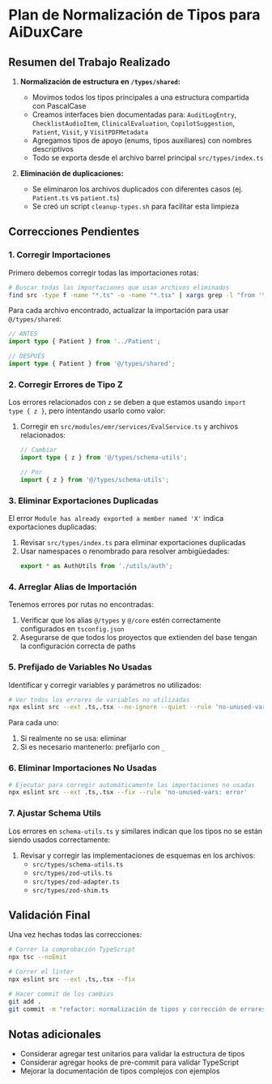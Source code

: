 # Plan de Normalización de Tipos para AiDuxCare

## Resumen del Trabajo Realizado

1. **Normalización de estructura en `/types/shared`:**
   - Movimos todos los tipos principales a una estructura compartida con PascalCase
   - Creamos interfaces bien documentadas para: `AuditLogEntry`, `ChecklistAudioItem`, `ClinicalEvaluation`, `CopilotSuggestion`, `Patient`, `Visit`, y `VisitPDFMetadata`
   - Agregamos tipos de apoyo (enums, tipos auxiliares) con nombres descriptivos
   - Todo se exporta desde el archivo barrel principal `src/types/index.ts`

2. **Eliminación de duplicaciones:**
   - Se eliminaron los archivos duplicados con diferentes casos (ej. `Patient.ts` vs `patient.ts`)
   - Se creó un script `cleanup-types.sh` para facilitar esta limpieza

## Correcciones Pendientes

### 1. Corregir Importaciones

Primero debemos corregir todas las importaciones rotas:

```bash
# Buscar todas las importaciones que usan archivos eliminados
find src -type f -name "*.ts" -o -name "*.tsx" | xargs grep -l "from '\.\./\(Patient\|Visit\|AuditLogEntry\|ClinicalEvaluation\|ChecklistAudioItem\|CopilotSuggestion\|VisitPDFMetadata\)'" | sort
```

Para cada archivo encontrado, actualizar la importación para usar `@/types/shared`:

```typescript
// ANTES
import type { Patient } from '../Patient';

// DESPUÉS
import type { Patient } from '@/types/shared';
```

### 2. Corregir Errores de Tipo Z

Los errores relacionados con `z` se deben a que estamos usando `import type { z }`, pero intentando usarlo como valor:

1. Corregir en `src/modules/emr/services/EvalService.ts` y archivos relacionados:
   ```typescript
   // Cambiar
   import type { z } from '@/types/schema-utils';
   
   // Por
   import { z } from '@/types/schema-utils';
   ```

### 3. Eliminar Exportaciones Duplicadas

El error `Module has already exported a member named 'X'` indica exportaciones duplicadas:

1. Revisar `src/types/index.ts` para eliminar exportaciones duplicadas
2. Usar namespaces o renombrado para resolver ambigüedades:
   ```typescript
   export * as AuthUtils from './utils/auth';
   ```

### 4. Arreglar Alias de Importación

Tenemos errores por rutas no encontradas:

1. Verificar que los alias `@/types` y `@/core` estén correctamente configurados en `tsconfig.json`
2. Asegurarse de que todos los proyectos que extienden del base tengan la configuración correcta de paths

### 5. Prefijado de Variables No Usadas

Identificar y corregir variables y parámetros no utilizados:

```bash
# Ver todos los errores de variables no utilizadas
npx eslint src --ext .ts,.tsx --no-ignore --quiet --rule 'no-unused-vars: error' -f json
```

Para cada uno:
1. Si realmente no se usa: eliminar
2. Si es necesario mantenerlo: prefijarlo con `_`

### 6. Eliminar Importaciones No Usadas

```bash
# Ejecutar para corregir automáticamente las importaciones no usadas
npx eslint src --ext .ts,.tsx --fix --rule 'no-unused-vars: error'
```

### 7. Ajustar Schema Utils

Los errores en `schema-utils.ts` y similares indican que los tipos no se están siendo usados correctamente:

1. Revisar y corregir las implementaciones de esquemas en los archivos:
   - `src/types/schema-utils.ts`
   - `src/types/zod-utils.ts`
   - `src/types/zod-adapter.ts`
   - `src/types/zod-shim.ts`

## Validación Final

Una vez hechas todas las correcciones:

```bash
# Correr la comprobación TypeScript
npx tsc --noEmit

# Correr el linter
npx eslint src --ext .ts,.tsx --fix

# Hacer commit de los cambios
git add .
git commit -m "refactor: normalización de tipos y corrección de errores de TypeScript"
```

## Notas adicionales

- Considerar agregar test unitarios para validar la estructura de tipos
- Considerar agregar hooks de pre-commit para validar TypeScript
- Mejorar la documentación de tipos complejos con ejemplos 